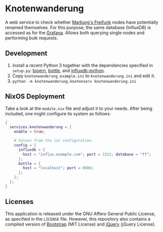 # Knotenwanderung

A web service to check whether [Marburg's Freifunk][ffmr] nodes have potentially
renamed themselves. For this purpose, the same database (InfluxDB) is accessed
as for the [Grafana][grafana]. Allows both querying single nodes and performing
bulk requests.


## Development

1. Install a recent Python 3 together with the dependencies specified in
  `setup.py`: [bjoern], [bottle], and [influxdb-python].
2. Copy `knotenwanderung_example.ini` to `knotenwanderung.ini` and edit it.
3. `python -m knotenwanderung.knotenserv knotenwanderung.ini`


## NixOS Deployment

Take a look at the `module.nix` file and adjust it to your needs. After being
included, one might configure its system as follows:

```nix
{
  services.knotenwanderung = {
    enable = true;

    # Values from the ini configuration.
    config = {
      influxdb = {
        host = "influx.example.com"; port = 1312; database = "ff";
      };
      bottle = {
        host = "localhost"; port = 8080;
      };
    };
  };
}
```


## Licenses

This application is released under the GNU Affero General Public License, as
specified in the `LICENSE` file. However, this repository also contains a
compiled version of [Bootstrap][bootstrap] (MIT License) and [jQuery][jquery]
(jQuery License).


[bjoern]: https://github.com/jonashaag/bjoern
[bootstrap]: https://getbootstrap.com/
[bottle]: https://bottlepy.org/docs/dev/
[ffmr]: https://marburg.freifunk.net/
[grafana]: https://grafana.hsmr.cc/
[influxdb-python]: https://github.com/influxdata/influxdb-python
[jquery]: https://jquery.com/
